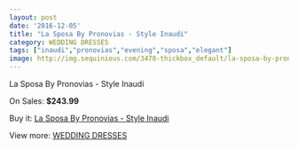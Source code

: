 ```yaml
---
layout: post
date: '2016-12-05'
title: "La Sposa By Pronovias - Style Inaudi"
category: WEDDING DRESSES
tags: ["inaudi","pronovias","evening","sposa","elegant"]
image: http://img.sequinious.com/3470-thickbox_default/la-sposa-by-pronovias-style-inaudi.jpg
---
```

La Sposa By Pronovias - Style Inaudi

On Sales: **$243.99**
<a href="https://www.sequinious.com/wedding-dresses/1436-la-sposa-by-pronovias-style-inaudi.html"><amp-img layout="responsive" width="600" height="600" src="//img.sequinious.com/3470-thickbox_default/la-sposa-by-pronovias-style-inaudi.jpg" alt="La Sposa By Pronovias - Style Inaudi 0" /></a>
<a href="https://www.sequinious.com/wedding-dresses/1436-la-sposa-by-pronovias-style-inaudi.html"><amp-img layout="responsive" width="600" height="600" src="//img.sequinious.com/3472-thickbox_default/la-sposa-by-pronovias-style-inaudi.jpg" alt="La Sposa By Pronovias - Style Inaudi 1" /></a>
<a href="https://www.sequinious.com/wedding-dresses/1436-la-sposa-by-pronovias-style-inaudi.html"><amp-img layout="responsive" width="600" height="600" src="//img.sequinious.com/3471-thickbox_default/la-sposa-by-pronovias-style-inaudi.jpg" alt="La Sposa By Pronovias - Style Inaudi 2" /></a>

Buy it: [La Sposa By Pronovias - Style Inaudi](https://www.sequinious.com/wedding-dresses/1436-la-sposa-by-pronovias-style-inaudi.html "La Sposa By Pronovias - Style Inaudi")

View more: [WEDDING DRESSES](https://www.sequinious.com/2-wedding-dresses "WEDDING DRESSES")